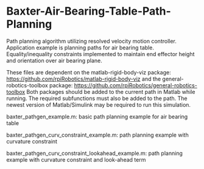 # Baxter-Air-Bearing-Table-Path-Planning
Path planning algorithm utilizing resolved velocity motion controller. Application example is planning paths for air bearing table.
Equality/inequality constraints implemented to maintain end effector height and orientation over air bearing plane.

These files are dependent on the matlab-rigid-body-viz package: https://github.com/rpiRobotics/matlab-rigid-body-viz and the general-robotics-toolbox package: https://github.com/rpiRobotics/general-robotics-toolbox Both packages should be added to the current path in Matlab while running. The required subfunctions must also be added to the path. The newest version of Matlab/Simulink may be required to run this simulation.

baxter_pathgen_example.m: basic path planning example for air bearing table

baxter_pathgen_curv_constraint_example.m: path planning example with curvature constraint

baxter_pathgen_curv_constraint_lookahead_example.m: path planning example with curvature constraint and look-ahead term
